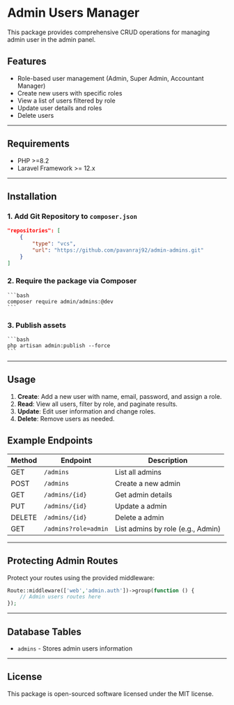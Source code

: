 # Admin Users Manager

This package provides comprehensive CRUD operations for managing admin user in the admin panel.

## Features

- Role-based user management (Admin, Super Admin, Accountant Manager)
- Create new users with specific roles
- View a list of users filtered by role
- Update user details and roles
- Delete users

---

## Requirements

- PHP >=8.2
- Laravel Framework >= 12.x

---

## Installation

### 1. Add Git Repository to `composer.json`

```json
"repositories": [
    {
        "type": "vcs",
        "url": "https://github.com/pavanraj92/admin-admins.git"
    }
]
```

### 2. Require the package via Composer
    ```bash
    composer require admin/admins:@dev
    ```

### 3. Publish assets
    ```bash
    php artisan admin:publish --force
    ```
---

## Usage

1. **Create**: Add a new user with name, email, password, and assign a role.
2. **Read**: View all users, filter by role, and paginate results.
3. **Update**: Edit user information and change roles.
4. **Delete**: Remove users as needed.

## Example Endpoints

| Method | Endpoint            | Description                         |
|--------|---------------------|-------------------------------------|
| GET    | `/admins`           | List all admins                     |
| POST   | `/admins`           | Create a new admin                  |
| GET    | `/admins/{id}`      | Get admin details                   |
| PUT    | `/admins/{id}`      | Update a admin                      |
| DELETE | `/admins/{id}`      | Delete a admin                      |
| GET    | `/admins?role=admin`| List admins by role (e.g., Admin)   |

---

## Protecting Admin Routes

Protect your routes using the provided middleware:

```php
Route::middleware(['web','admin.auth'])->group(function () {
    // Admin users routes here
});
```
---

## Database Tables

- `admins` - Stores admin users information
---

## License

This package is open-sourced software licensed under the MIT license.